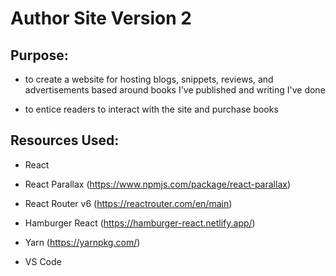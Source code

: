 # Author Site Version 2

## Purpose:
- to create a website for hosting blogs, snippets, reviews, and advertisements based around books I've published and writing I've done

- to entice readers to interact with the site and purchase books

## Resources Used:
- React

- React Parallax (https://www.npmjs.com/package/react-parallax)

- React Router v6 (https://reactrouter.com/en/main)

- Hamburger React (https://hamburger-react.netlify.app/)

- Yarn (https://yarnpkg.com/)

- VS Code